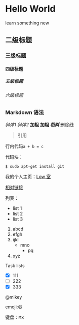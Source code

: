 # Hello World

learn something new

## 二级标题
### 三级标题
#### 四级标题
##### 五级标题
###### 六级标题

### Markdown 语法

*斜体1* _斜体2_
**加粗** __加粗__
**_粗斜_**
~~删除线~~

> 引用

行内代码`a + b = c`

代码块：
```
$ sudo apt-get install git
```

我的个人主页：[Low 室](http://lowshi.com)

[相对链接](source/relativelink.md)

列表：

- list 1
- list 2
- list 3

1. abcd
3. efgh
2. ijkl  
   - mno
     - pq
3. xyz

Task lists

- [x] 111
- [ ] 222
- [x] 333

@mlkey

emoji::smile:

键盘：<kbd>M</kbd><kbd>x</kbd>
